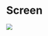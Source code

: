 # Screen
![](https://github.com/nu11secur1ty/Linux_Deployment_Administration_Hacks-Programing/blob/master/Python_Selenium/screenshots/google.png)
